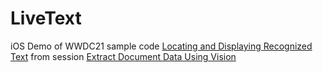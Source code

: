 # LiveText
iOS Demo of WWDC21 sample code [Locating and Displaying Recognized Text](https://developer.apple.com/documentation/vision/locating_and_displaying_recognized_text) from session [Extract Document Data Using Vision](https://developer.apple.com/videos/play/wwdc2021/10041/)
